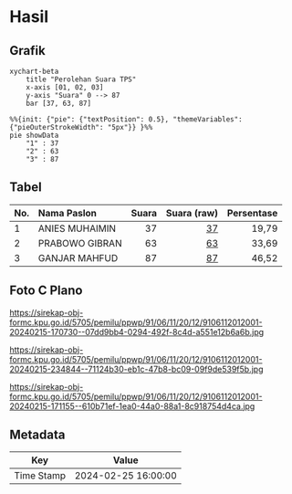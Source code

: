 # Hasil

## Grafik

```mermaid
xychart-beta
    title "Perolehan Suara TPS"
    x-axis [01, 02, 03]
    y-axis "Suara" 0 --> 87
    bar [37, 63, 87]
```

```mermaid
%%{init: {"pie": {"textPosition": 0.5}, "themeVariables": {"pieOuterStrokeWidth": "5px"}} }%%
pie showData
    "1" : 37
    "2" : 63
    "3" : 87
```

## Tabel

| No. | Nama Paslon    | Suara | Suara (raw) | Persentase |
|:--- |:-------------- | -----:| -----------:| ----------:|
| 1   | ANIES MUHAIMIN | 37    | [37][p-1]   | 19,79      |
| 2   | PRABOWO GIBRAN | 63    | [63][p-2]   | 33,69      |
| 3   | GANJAR MAHFUD  | 87    | [87][p-3]   | 46,52      |


[p-1]: https://github.com/gigit-pemilu/pemilu-2024-91-papua/blob/main/pilpres/hitung-suara/sub/91-papua/sub/06-biak-numfor/sub/11-yendidori/sub/2012-rarnpimbo/sub/001-tps/sub/paslon-1.txt
[p-2]: https://github.com/gigit-pemilu/pemilu-2024-91-papua/blob/main/pilpres/hitung-suara/sub/91-papua/sub/06-biak-numfor/sub/11-yendidori/sub/2012-rarnpimbo/sub/001-tps/sub/paslon-2.txt
[p-3]: https://github.com/gigit-pemilu/pemilu-2024-91-papua/blob/main/pilpres/hitung-suara/sub/91-papua/sub/06-biak-numfor/sub/11-yendidori/sub/2012-rarnpimbo/sub/001-tps/sub/paslon-3.txt

## Foto C Plano

https://sirekap-obj-formc.kpu.go.id/5705/pemilu/ppwp/91/06/11/20/12/9106112012001-20240215-170730--07dd9bb4-0294-492f-8c4d-a551e12b6a6b.jpg

https://sirekap-obj-formc.kpu.go.id/5705/pemilu/ppwp/91/06/11/20/12/9106112012001-20240215-234844--71124b30-eb1c-47b8-bc09-09f9de539f5b.jpg

https://sirekap-obj-formc.kpu.go.id/5705/pemilu/ppwp/91/06/11/20/12/9106112012001-20240215-171155--610b71ef-1ea0-44a0-88a1-8c918754d4ca.jpg


## Metadata

| Key        | Value               |
| ---------- | ------------------- |
| Time Stamp | 2024-02-25 16:00:00 |



